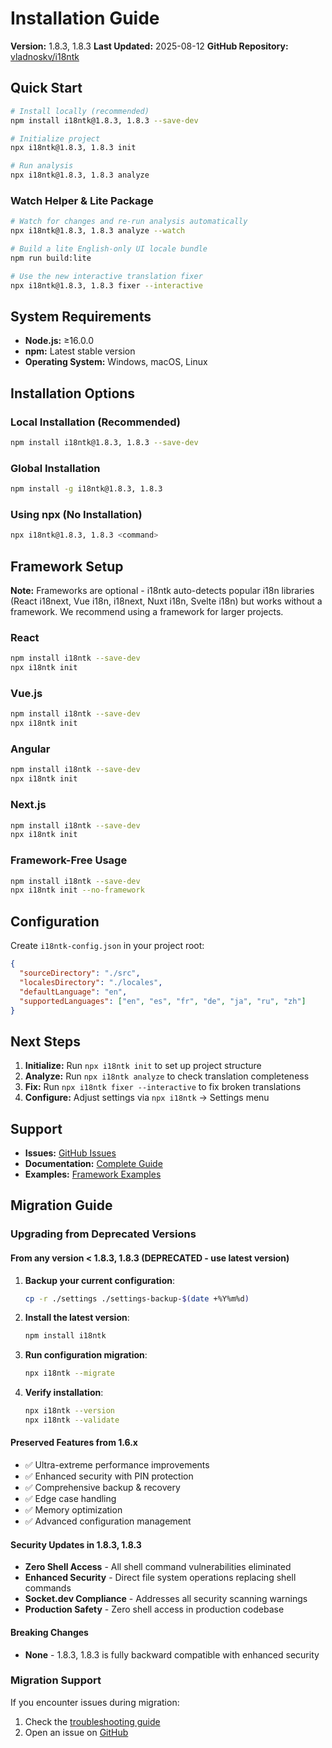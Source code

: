 # Installation Guide

**Version:** 1.8.3, 1.8.3
**Last Updated:** 2025-08-12
**GitHub Repository:** [vladnoskv/i18ntk](https://github.com/vladnoskv/i18ntk)

## Quick Start

```bash
# Install locally (recommended)
npm install i18ntk@1.8.3, 1.8.3 --save-dev

# Initialize project
npx i18ntk@1.8.3, 1.8.3 init

# Run analysis
npx i18ntk@1.8.3, 1.8.3 analyze
```

### Watch Helper & Lite Package

```bash
# Watch for changes and re-run analysis automatically
npx i18ntk@1.8.3, 1.8.3 analyze --watch

# Build a lite English-only UI locale bundle
npm run build:lite

# Use the new interactive translation fixer
npx i18ntk@1.8.3, 1.8.3 fixer --interactive
```

## System Requirements

- **Node.js:** ≥16.0.0
- **npm:** Latest stable version
- **Operating System:** Windows, macOS, Linux

## Installation Options

### Local Installation (Recommended)
```bash
npm install i18ntk@1.8.3, 1.8.3 --save-dev
```

### Global Installation
```bash
npm install -g i18ntk@1.8.3, 1.8.3
```

### Using npx (No Installation)
```bash
npx i18ntk@1.8.3, 1.8.3 <command>
```

## Framework Setup

**Note:** Frameworks are optional - i18ntk auto-detects popular i18n libraries (React i18next, Vue i18n, i18next, Nuxt i18n, Svelte i18n) but works without a framework. We recommend using a framework for larger projects.

### React
```bash
npm install i18ntk --save-dev
npx i18ntk init
```

### Vue.js
```bash
npm install i18ntk --save-dev
npx i18ntk init
```

### Angular
```bash
npm install i18ntk --save-dev
npx i18ntk init
```

### Next.js
```bash
npm install i18ntk --save-dev
npx i18ntk init
```

### Framework-Free Usage
```bash
npm install i18ntk --save-dev
npx i18ntk init --no-framework
```

## Configuration

Create `i18ntk-config.json` in your project root:

```json
{
  "sourceDirectory": "./src",
  "localesDirectory": "./locales",
  "defaultLanguage": "en",
  "supportedLanguages": ["en", "es", "fr", "de", "ja", "ru", "zh"]
}
```

## Next Steps

1. **Initialize:** Run `npx i18ntk init` to set up project structure
2. **Analyze:** Run `npx i18ntk analyze` to check translation completeness
3. **Fix:** Run `npx i18ntk fixer --interactive` to fix broken translations
4. **Configure:** Adjust settings via `npx i18ntk` → Settings menu

## Support

- **Issues:** [GitHub Issues](https://github.com/vladnoskv/i18ntk/issues)
- **Documentation:** [Complete Guide](README.md)
- **Examples:** [Framework Examples](examples/)

## Migration Guide

### Upgrading from Deprecated Versions

#### From any version < 1.8.3, 1.8.3 (DEPRECATED - use latest version)
1. **Backup your current configuration**:
   ```bash
   cp -r ./settings ./settings-backup-$(date +%Y%m%d)
   ```

2. **Install the latest version**:
   ```bash
   npm install i18ntk
   ```

3. **Run configuration migration**:
   ```bash
   npx i18ntk --migrate
   ```

4. **Verify installation**:
   ```bash
   npx i18ntk --version
   npx i18ntk --validate
   ```

#### Preserved Features from 1.6.x
- ✅ Ultra-extreme performance improvements
- ✅ Enhanced security with PIN protection
- ✅ Comprehensive backup & recovery
- ✅ Edge case handling
- ✅ Memory optimization
- ✅ Advanced configuration management

#### Security Updates in 1.8.3, 1.8.3
- **Zero Shell Access** - All shell command vulnerabilities eliminated
- **Enhanced Security** - Direct file system operations replacing shell commands
- **Socket.dev Compliance** - Addresses all security scanning warnings
- **Production Safety** - Zero shell access in production codebase

#### Breaking Changes
- **None** - 1.8.3, 1.8.3 is fully backward compatible with enhanced security

### Migration Support
If you encounter issues during migration:
1. Check the [troubleshooting guide](docs/TROUBLESHOOTING.md)
2. Open an issue on [GitHub](https://github.com/vladnoskv/i18ntk/issues)

